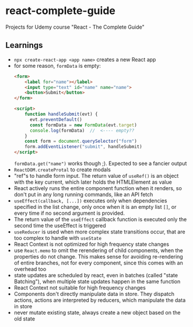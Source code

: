 # react-complete-guide
Projects for Udemy course "React - The Complete Guide"

## Learnings

* `npx create-react-app <app name>` creates a new React app
* for some reason, `formData` is empty:
  ```html
  <form>
      <label for="name"></label>
      <input type="text" id="name" name="name">
      <button>Submit</button>
  </form>
  
  <script>
      function handleSubmit(evt) {
        evt.preventDefault()
        const formData = new FormData(evt.target)
        console.log(formData)  //  <---- empty??
      }
      const form = document.querySelector("form")
      form.addEventListener("submit", handleSubmit)
  </script>
  ```
  `formData.get("name")` works though ;). Expected to see a fancier output
* `ReactDOM.createProtal` to create modals
* "ref"s to handle form input.
  The return value of `useRef()` is an object with the key current, which later holds the HTMLElement as value
* React actively runs the entire component function when it renders, so don't put in any long running commands, like an API fetch
* `useEffect(callback, [...])` executes only when dependencies specified in the list change,
  only once when it is an empty list `[]`,
  or every time if no second argument is provided.
* The return value of the `useEffect` callback function is executed only the second time the useEffect is triggered
* `useReducer` is used when more complex state transitions occur, that are too complex to handle with `useState`
* React Context is not optimized for high frequency state changes
* use `React.memo` to omit the rerendering of child components, when the properties do not change. 
  This makes sense for avoiding re-rendering of entire branches, not for every component, since this comes with an overhead too
* state updates are scheduled by react, even in batches (called "state Batching"), when multiple state updates happen in the same function
* React Context not suitable for high frequency changes
* Components don't directly manipulate data in store. They dispatch actions, actions are interpreted by reducers, which manipulate the data in store
* never mutate existing state, always create a new object based on the old state
